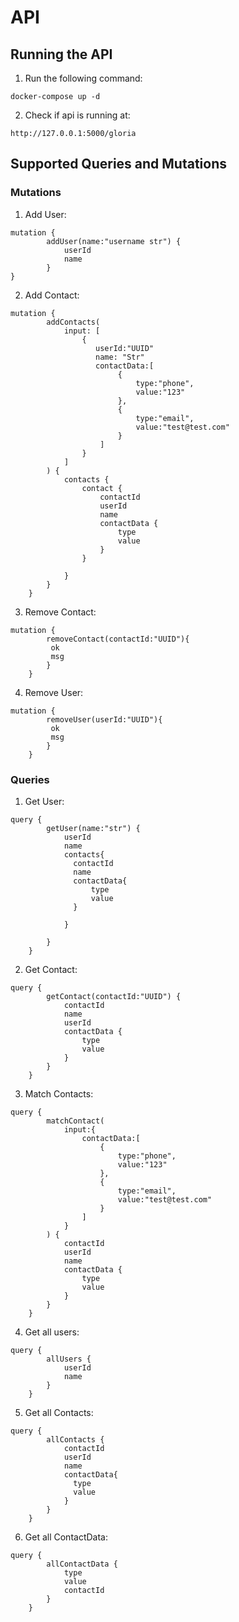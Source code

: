# API

## Running the API

1. Run the following command:

```commandline
docker-compose up -d
```

2. Check if api is running at:

```text
http://127.0.0.1:5000/gloria
```

## Supported Queries and Mutations

### Mutations

1. Add User:

```text
mutation {
        addUser(name:"username str") {
            userId
            name
        }
}

```

2. Add Contact:

```text
mutation {
        addContacts(
            input: [
                {
                   userId:"UUID"
                   name: "Str"
                   contactData:[
                        {
                            type:"phone",
                            value:"123"
                        },
                        {
                            type:"email",
                            value:"test@test.com"
                        }
                    ]
                }
            ]
        ) {
            contacts {
                contact {
                    contactId
                    userId
                    name
                    contactData {
                        type
                        value
                    }
                }

            }
        }
    }
```

3. Remove Contact:

```text
mutation {
        removeContact(contactId:"UUID"){
         ok
         msg
        }
    }
```

4. Remove User:

```text
mutation {
        removeUser(userId:"UUID"){
         ok
         msg
        }
    }
```

### Queries

1. Get User:

```text
query {
        getUser(name:"str") {
            userId
            name
            contacts{
              contactId
              name
              contactData{
            	  type
                  value
              }

            }

        }
    }
```

2. Get Contact:

```text
query {
        getContact(contactId:"UUID") {
            contactId
            name
            userId
            contactData {
                type
                value
            }
        }
    }
```

3. Match Contacts:

```text
query {
        matchContact(
            input:{
                contactData:[
                    {
                        type:"phone",
                        value:"123"
                    },
                    {
                        type:"email",
                        value:"test@test.com"
                    }
                ]
            }
        ) {
            contactId
            userId
            name
            contactData {
                type
                value
            }
        }
    }
```

4. Get all users:

```text
query {
        allUsers {
            userId
            name
        }
    }
```

5. Get all Contacts:

```text
query {
        allContacts {
            contactId
            userId
            name
            contactData{
              type
              value
            }
        }
    }

```

6. Get all ContactData:

```text
query {
        allContactData {
            type
            value
            contactId
        }
    }
```


